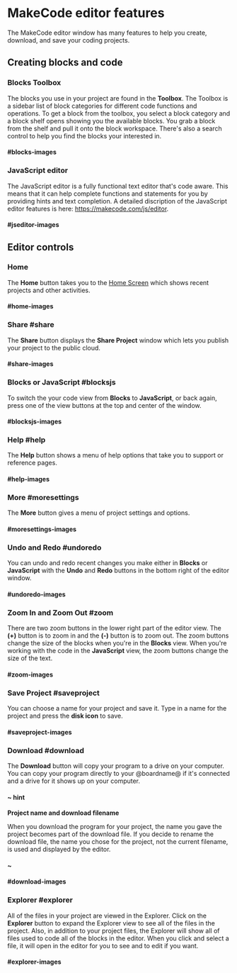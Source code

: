 # MakeCode editor features

The MakeCode editor window has many features to help you create, download, and save your coding projects.

## Creating blocks and code

### Blocks Toolbox

The blocks you use in your project are found in the **Toolbox**. The Toolbox is a sidebar list of block categories for different code functions and operations. To get a block from the toolbox, you select a block category and a block shelf opens showing you the available blocks. You grab a block from the shelf and pull it onto the block workspace. There's also a search control to help you find the blocks your interested in.

#### #blocks-images

### JavaScript editor

The JavaScript editor is a fully functional text editor that's code aware. This means that it can help complete functions and statements for you by providing hints and text completion. A detailed discription of the JavaScript editor features is here:  https://makecode.com/js/editor.

#### #jseditor-images

## Editor controls

### Home

The **Home** button takes you to the [Home Screen](@homeurl@) which shows recent projects and other activities.

#### #home-images

### Share #share

The **Share** button displays the **Share Project** window which lets you publish your project to the public cloud.

#### #share-images

### Blocks or JavaScript #blocksjs

To switch the your code view from **Blocks** to **JavaScript**, or back again, press one of the view buttons at the top and center of the window.

#### #blocksjs-images

### Help #help

The **Help** button shows a menu of help options that take you to support or reference pages.

#### #help-images

### More #moresettings

The **More** button gives a menu of project settings and options.

#### #moresettings-images

### Undo and Redo #undoredo

You can undo and redo recent changes you make either in **Blocks** or **JavaScript** with the **Undo** and **Redo** buttons in the bottom right of the editor window.

#### #undoredo-images

### Zoom In and Zoom Out #zoom

There are two zoom buttons in the lower right part of the editor view. The **(+)** button is to zoom in and the **(-)** button is to zoom out. The zoom buttons change the size of the blocks when you're in the **Blocks** view. When you're working with the code in the **JavaScript** view, the zoom buttons change the size of the text.

#### #zoom-images

### Save Project #saveproject

You can choose a name for your project and save it. Type in a name for the project and press the **disk icon** to save.

#### #saveproject-images

### Download #download

The **Download** button will copy your program to a drive on your computer. You can copy your program directly to your @boardname@ if it's connected and a drive for it shows up on your computer.

#### ~ hint

**Project name and download filename**

When you download the program for your project, the name you gave the project becomes part of the download file. If you decide to rename the download file, the name you chose for the project, not the current filename, is used and displayed by the editor.

#### ~

#### #download-images

### Explorer #explorer

All of the files in your project are viewed in the Explorer. Click on the **Explorer** button to expand the Explorer view to see all of the files in the project. Also, in addition to your project files, the Explorer will show all of files used to code all of the blocks in the editor. When you click and select a file, it will open in the editor for you to see and to edit if you want.

#### #explorer-images
